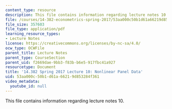 ```yaml
---
content_type: resource
description: This file contains information regarding lecture notes 10.
file: /courses/14-382-econometrics-spring-2017/53aa000c50b1d61a66219d853284f361_MIT14_382S17_lec10.pdf
file_size: 357603
file_type: application/pdf
learning_resource_types:
- Lecture Notes
license: https://creativecommons.org/licenses/by-nc-sa/4.0/
ocw_type: OCWFile
parent_title: Lecture Notes
parent_type: CourseSection
parent_uid: f2669dae-9bb3-f83b-b6e5-917fbc41a927
resourcetype: Document
title: '14.382 Spring 2017 Lecture 10: Nonlinear Panel Data'
uid: 53aa000c-50b1-d61a-6621-9d853284f361
video_metadata:
  youtube_id: null
---
```

This file contains information regarding lecture notes 10.